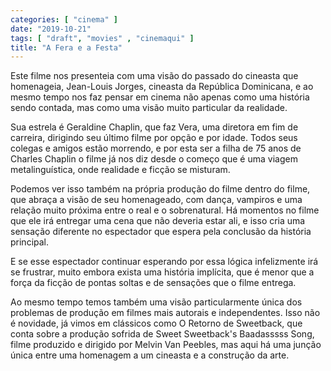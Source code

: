 ```yaml
---
categories: [ "cinema" ]
date: "2019-10-21"
tags: [ "draft", "movies" , "cinemaqui" ]
title: "A Fera e a Festa"
---
```

Este filme nos presenteia com uma visão do passado do cineasta que
homenageia, Jean-Louis Jorges, cineasta da República Dominicana, e
ao mesmo tempo nos faz pensar em cinema não apenas como uma história
sendo contada, mas como uma visão muito particular da realidade.

Sua estrela é Geraldine Chaplin, que faz Vera, uma diretora em fim de
carreira, dirigindo seu último filme por opção e por idade. Todos seus
colegas e amigos estão morrendo, e por esta ser a filha de 75 anos de
Charles Chaplin o filme já nos diz desde o começo que é uma viagem
metalinguística, onde realidade e ficção se misturam.

Podemos ver isso também na própria produção do filme dentro do filme,
que abraça a visão de seu homenageado, com dança, vampiros e uma
relação muito próxima entre o real e o sobrenatural. Há momentos no
filme que ele irá entregar uma cena que não deveria estar ali, e isso
cria uma sensação diferente no espectador que espera pela conclusão
da história principal.

E se esse espectador continuar esperando por essa lógica infelizmente
irá se frustrar, muito embora exista uma história implícita, que é
menor que a força da ficção de pontas soltas e de sensações que o
filme entrega.

Ao mesmo tempo temos também uma visão particularmente única dos
problemas de produção em filmes mais autorais e independentes. Isso
não é novidade, já vimos em clássicos como O Retorno de Sweetback,
que conta sobre a produção sofrida de Sweet Sweetback's Baadasssss
Song, filme produzido e dirigido por Melvin Van Peebles, mas aqui há
uma junção única entre uma homenagem a um cineasta e a construção
da arte.
